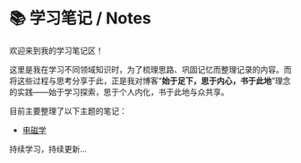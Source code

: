 # 📚 学习笔记 / Notes

欢迎来到我的学习笔记区！

这里是我在学习不同领域知识时，为了梳理思路、巩固记忆而整理记录的内容。而将这些过程与思考分享于此，正是我对博客“**始于足下，思于内心，书于此地**”理念的实践——始于学习探索，思于个人内化，书于此地与众共享。

目前主要整理了以下主题的笔记：

*   [电磁学](大二下/电磁场/绪论%20课程介绍🧭.md)

持续学习，持续更新...